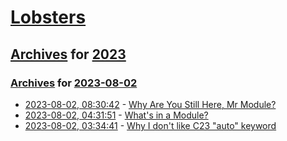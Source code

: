# [Lobsters](../../../README.md)

## [Archives](../../index.md) for [2023](../index.md)

### [Archives](../../index.md) for [2023-08-02](index.md)

* [2023-08-02, 08:30:42](https://lobste.rs/s/eyzheq/why_are_you_still_here_mr_module) - [Why Are You Still Here, Mr Module?](https://danthedev.com/why-are-you-still-here-mr-module)
* [2023-08-02, 04:31:51](https://lobste.rs/s/eccv1g/what_s_module) - [What's in a Module?](https://thunderseethe.dev/posts/whats-in-a-module/)
* [2023-08-02, 03:34:41](https://lobste.rs/s/rxvxop/why_i_don_t_like_c23_auto_keyword) - [Why I don't like C23 \"auto\" keyword](https://gcher.com/posts/2023-06-18-c-auto/)
